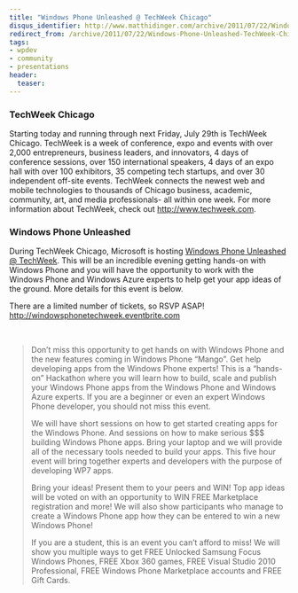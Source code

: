 ```yaml
---
title: "Windows Phone Unleashed @ TechWeek Chicago"
disqus_identifier: http://www.matthidinger.com/archive/2011/07/22/Windows-Phone-Unleashed-TechWeek-Chicago.aspx
redirect_from: /archive/2011/07/22/Windows-Phone-Unleashed-TechWeek-Chicago.aspx/
tags: 
- wpdev
- community
- presentations
header:
  teaser: 
---
```

### TechWeek Chicago

Starting today and running through next Friday, July 29th is TechWeek Chicago. TechWeek is a week of conference, expo and events with over 2,000 entrepreneurs, business leaders, and innovators, 4 days of conference sessions, over 150 international speakers, 4 days of an expo hall with over 100 exhibitors, 35 competing tech startups, and over 30 independent off-site events. TechWeek connects the newest web and mobile technologies to thousands of Chicago business, academic, community, art, and media professionals- all within one week. For more information about TechWeek, check out <http://www.techweek.com>.

### Windows Phone Unleashed

During TechWeek Chicago, Microsoft is hosting [Windows Phone Unleashed @ TechWeek](http://windowsphonetechweek.eventbrite.com). This will be an incredible evening getting hands-on with Windows Phone and you will have the opportunity to work with the Windows Phone and Windows Azure experts to help get your app ideas of the ground. More details for this event is below.

There are a limited number of tickets, so RSVP ASAP!
<http://windowsphonetechweek.eventbrite.com>

 

> Don’t miss this opportunity to get hands on with Windows Phone and the new features coming in Windows Phone “Mango”. Get help developing apps from the Windows Phone experts! This is a “hands-on” Hackathon where you will learn how to build, scale and publish your Windows Phone apps from the Windows Phone and Windows Azure experts. If you are a beginner or even an expert Windows Phone developer, you should not miss this event.
>
> We will have short sessions on how to get started creating apps for the Windows Phone. And sessions on how to make serious $$$ building Windows Phone apps. Bring your laptop and we will provide all of the necessary tools needed to build your apps. This five hour event will bring together experts and developers with the purpose of developing WP7 apps.
>
> Bring your ideas! Present them to your peers and WIN! Top app ideas will be voted on with an opportunity to WIN FREE Marketplace registration and more! We will also show participants who manage to create a Windows Phone app how they can be entered to win a new Windows Phone!
>
> If you are a student, this is an event you can’t afford to miss! We will show you multiple ways to get FREE Unlocked Samsung Focus Windows Phones, FREE Xbox 360 games, FREE Visual Studio 2010 Professional, FREE Windows Phone Marketplace accounts and FREE Gift Cards.

